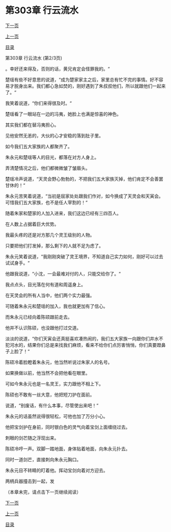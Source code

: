<h1>第303章     行云流水</h1>
            <div><p><a href="./908_%E7%AC%AC303%E7%AB%A0_%E8%A1%8C%E4%BA%91%E6%B5%81%E6%B0%B4.md">下一页</a></p><p><a href="./906_%E7%AC%AC303%E7%AB%A0_%E8%A1%8C%E4%BA%91%E6%B5%81%E6%B0%B4.md">上一页</a></p><p><a href="../">目录</a></p></div>
            <div><p>第303章     行云流水 (第2/3页)</p><p>。幸好还来得及，否则的话，黄兄肯定会怪罪我的。“</p><p>楚瑶有些不好意思的说道，“成为楚家家主之后，家里总有忙不完的事情。好不容易才脱身出来。我们都心急如焚的，刚好遇到了朱叔叔他们，所以就跟他们一起来了。“</p><p>我笑着说道，“你们来得很及时。“</p><p>楚瑶看了一眼站在一边的冯夷，她脸上也满是惊喜的神色。</p><p>其实我们都在替冯夷担心。</p><p>见他安然无恙的，大伙的心才安稳的落到肚子里。</p><p>如今我们五大家族的人都聚齐了。</p><p>朱永元和楚瑶等人的目光，都落在对方人身上。</p><p>弄清楚情况之后，他们都微微皱了皱眉头。</p><p>楚瑶冷声说道，“天灵会野心勃勃的，不把我们五大家族灭掉，他们肯定不会善罢甘休的！“</p><p>朱永元苦笑着说道，“当初是屈家处处跟我们作对，如今换成了天灵会和天寅会。可惜我们五大家族，也不是任人宰割的！“</p><p>随着朱家和楚家的人加入进来，我们这边已经有三四百人。</p><p>在人数上占据着巨大优势。</p><p>我最头疼的还是对方那几个灵王级别的人物。</p><p>只要把他们打发掉，那么剩下的人就不足为虑了。</p><p>朱永元笑着说道，“我刚刚突破了灵王境界，不知道自己实力如何，刚好可以过去试试身手。“</p><p>他跟我说道，“小沈，一会最难对付的人，只能交给你了。“</p><p>我点点头，目光落在何有道和周遥身上。</p><p>在天灵会的所有人当中，他们两个实力最强。</p><p>可随着朱永元和楚瑶的加入，我也就更加有了信心。</p><p>而朱永元已经向着陈硕跟前走去。</p><p>他并不认识陈硕，也没跟他打过交道。</p><p>淡淡的说道，“你们天寅会还真挺喜欢凑热闹的，我们五大家族一向跟你们井水不犯河水的，结果你们总是来找我们麻烦，看来不给你们点厉害悄悄，你们真要蹬鼻子上脸了！“</p><p>陈硕冷着脸瞪着朱永元，他当然听说过朱家人的名号。</p><p>如果换做以前，他当然不会把他看在眼里。</p><p>可如今朱永元也是一名灵王，实力跟他不相上下。</p><p>陈硕也不敢有一丝大意，他把短刀护在面前。</p><p>说道，“别废话，有什么本事，尽管使出来吧！“</p><p>朱永元的话虽然说得很轻松，可他也加了万分小心。</p><p>他把宝剑护在身前，同时银白色的灵气向着宝剑上面缠绕过去。</p><p>刺眼的剑芒随之浮现出来。</p><p>陈硕冷哼一声。双脚一踏地面，身体贴着地面，向朱永元扑去。</p><p>同时一道剑芒，直接刺向朱永元胸口。</p><p>朱永元目不转睛的盯着他。挥动宝剑向着对方迎去。</p><p>两柄兵器撞击到一起，发</p><p>（本章未完，请点击下一页继续阅读）</p></div>
            <div><p><a href="./908_%E7%AC%AC303%E7%AB%A0_%E8%A1%8C%E4%BA%91%E6%B5%81%E6%B0%B4.md">下一页</a></p><p><a href="./906_%E7%AC%AC303%E7%AB%A0_%E8%A1%8C%E4%BA%91%E6%B5%81%E6%B0%B4.md">上一页</a></p><p><a href="../">目录</a></p></div>